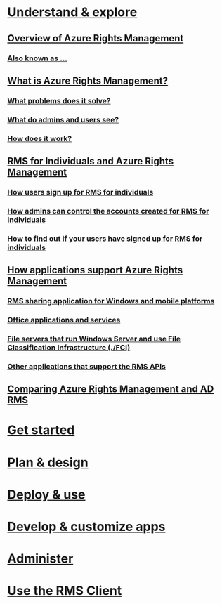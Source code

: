 # [Understand & explore](./azure-rights-management.md)
## [Overview of Azure Rights Management](./azure-rights-management.md)
### [Also known as ...](./azure-rms-aka.md)
## [What is Azure Rights Management?](./what-is-azure-rights-management.md)
### [What problems does it solve?](./azure-rms-problems-it-solves.md)
### [What do admins and users see?](./what-do-admins-users-see.md)
### [How does it work?](./how-does-it-work.md)
## [RMS for Individuals and Azure Rights Management](./rms-for-individuals-and-azure-rights-management.md)
### [How users sign up for RMS for individuals](./rms-for-individuals-user-signup.md)
### [How admins can control the accounts created for RMS for individuals](./rms-for-individuals-admins-take-control.md)
### [How to find out if your users have signed up for RMS for individuals](./rms-for-individuals-find-if-users-have-signed-up.md)
## [How applications support Azure Rights Management](./how-applications-support-azure-rights-management.md)
### [RMS sharing application for Windows and mobile platforms](./sharing-application-for-windows-and-mobile-platforms.md)
### [Office applications and services](./rights-management-sharing-application-for-office.md)
### [File servers that run Windows Server and use File Classification Infrastructure (./FCI)](./how-fileservers-support-azure-rights-management.md)
### [Other applications that support the RMS APIs](./other-apps-support-apis.md)
## [Comparing Azure Rights Management and AD RMS](./comparing-azure-rights-management-and-ad-rms.md)
# [Get started](/rights-management/get-started/requirements-for-azure-rights-management)
# [Plan & design](/rights-management/plan-design/azure-rights-management-deployment-roadmap)
# [Deploy & use](/rights-management/deploy-use/activating-azure-rights-management)
# [Develop & customize apps](/rights-management/develop/developers-guide)
# [Administer](/rights-management/administer/administering-azure-rights-management-with-powershell)
# [Use the RMS Client](/rights-management/rms-client/rights-management-rms-client)